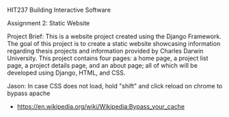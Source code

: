 HIT237 Building Interactive Software

Assignment 2: Static Website

Project Brief: This is a website project created using the Django Framework. The goal of this project is to create a static website showcasing information regarding thesis projects and information provided by Charles Darwin University. This project contains four pages: a home page, a project list page, a project details page, and an about page; all of which will be developed using Django, HTML, and CSS.

Jason: In case CSS does not load, hold "shift" and click reload on chrome to bypass apache 

- https://en.wikipedia.org/wiki/Wikipedia:Bypass_your_cache